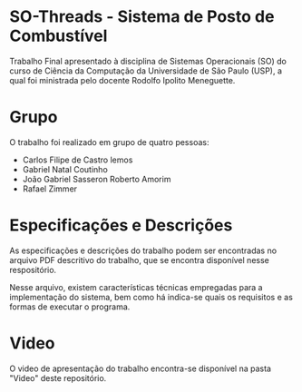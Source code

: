 # SO-Threads - Sistema de Posto de Combustível
Trabalho Final apresentado à disciplina de Sistemas Operacionais (SO) do curso de Ciência da Computação da Universidade de São Paulo (USP), a qual foi ministrada pelo docente Rodolfo Ipolito Meneguette. 

# Grupo
O trabalho foi realizado em grupo de quatro pessoas:
* Carlos Filipe de Castro lemos
* Gabriel Natal Coutinho
* João Gabriel Sasseron Roberto Amorim
* Rafael Zimmer

# Especificações e Descrições
As especificações e descrições do trabalho podem ser encontradas no arquivo PDF descritivo do trabalho, que se encontra disponível nesse respositório. 

Nesse arquivo, existem características técnicas empregadas para a implementação do sistema, bem como há indica-se quais os requisitos e as formas de executar o programa.

# Video
O video de apresentação do trabalho encontra-se disponível na pasta "Video" deste repositório.
